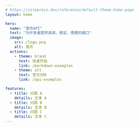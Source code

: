 ```yaml
---
# https://vitepress.dev/reference/default-theme-home-page
layout: home

hero:
  name: "落月API"
  text: "为开发者提供高效、稳定、便捷的接口"
  image:
    src: /logo.png
    alt: 落月
  actions:
    - theme: brand
      text: 快速开始
      link: /markdown-examples
    - theme: alt
      text: 官方SDK
      link: /api-examples

features:
  - title: 问题 A
    details: 文本 A
  - title: 问题 B
    details: 文本 B
  - title: 问题 C
    details: 文本 C
---
```


<script setup>
  import { useData } from 'vitepress'

  const { theme } = useData()
</script>
